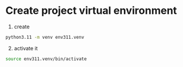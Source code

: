 # Create project virtual environment
1. create
```bash
python3.11 -m venv env311.venv
```
2. activate it
```bash
source env311.venv/bin/activate
```

